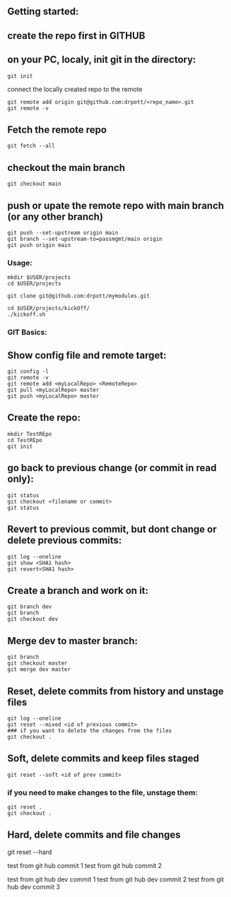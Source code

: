 ## Getting started:
## create the repo first in GITHUB
## on your PC, localy, init git in the directory:
```
git init
```
connect the locally created repo to the remote
```
git remote add origin git@github.com:drpott/<repo_name>.git
git remote -v
```
## Fetch the remote repo
```
git fetch --all
```
## checkout the main branch
```
git checkout main
```
## push or upate the remote repo with main branch (or any other branch)
```
git push --set-upstream origin main
git branch --set-upstream-to=passmgmt/main origin
git push origin main
```

### Usage:
```
mkdir $USER/projects
cd $USER/projects

git clone git@github.com:drpott/mymodules.git

cd $USER/projects/kickOff/
./kickoff.sh

```

### GIT Basics:

## Show config file and remote target:
```
git config -l
git remote -v
git remote add <myLocalRepo> <RemoteRepo>
git pull <myLocalRepo> master
git push <myLocalRepo> master
```

## Create the repo:
```
mkdir TestREpo
cd TestREpo
git init
```

## go back to previous change (or commit in read only):
```
git status
git checkout <filename or commit>
git status
```
## Revert to previous commit, but dont change or delete previous commits:
```
git log --oneline
git show <SHA1 hash>
git revert<SHA1 hash>
```
## Create a branch and work on it:
```
git branch dev
git branch
git checkout dev
```
## Merge dev to master branch:
```
git branch
git checkout master
git merge dev master
```

## Reset, delete commits from history and unstage files
```
git log --oneline
git reset --mixed <id of previous commit>
### if you want to delete the changes from the files
git checkout .
```

## Soft, delete commits and keep files staged
```
git reset --soft <id of prev commit>
```
### if you need to make changes to the file, unstage them:
```
git reset .
git checkout .
```
## Hard, delete commits and file changes
git reset --hard <id of prev commit>

test from git hub commit 1
  test from git hub commit 2
  
  test from git hub dev commit 1
  test from git hub dev commit 2
    test from git hub dev commit 3

